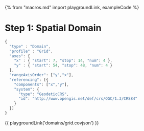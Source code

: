 {% from "macros.md" import playgroundLink, exampleCode %}

# Step 1: Spatial Domain

```js
{
  "type" : "Domain",
  "profile" : "Grid",
  "axes": {
    "x" : { "start": 7, "stop": 14, "num": 4 },
    "y" : { "start": 54, "stop": 48, "num": 4 }
  },
  "rangeAxisOrder": ["y","x"],
  "referencing": [{
    "components": ["x","y"],
    "system": {
      "type": "GeodeticCRS",
      "id": "http://www.opengis.net/def/crs/OGC/1.3/CRS84"
    }
  }]
}
```

{{ playgroundLink('domains/grid.covjson') }}
